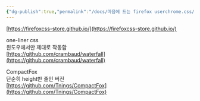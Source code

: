 ```yaml
---
{"dg-publish":true,"permalink":"/docs/마음에 드는 firefox userchrome.css/","title":"마음에 드는 firefox userchrome.css"}
---
```


[https://firefoxcss-store.github.io/](https://firefoxcss-store.github.io/)  
  
one-liner css  
윈도우에서만 제대로 작동함  
[https://github.com/crambaud/waterfall](https://github.com/crambaud/waterfall)  
  
CompactFox  
단순히 height만 줄인 버전  
[https://github.com/Tnings/CompactFox](https://github.com/Tnings/CompactFox)

